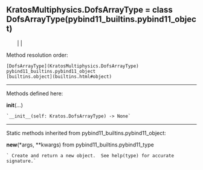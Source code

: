   
**KratosMultiphysics.DofsArrayType** = class
DofsArrayType(pybind11_builtins.pybind11_object)  
---  
`    `|   |

Method resolution order:

    [DofsArrayType](KratosMultiphysics.DofsArrayType)
    pybind11_builtins.pybind11_object
    [builtins.object](builtins.html#object)

* * *

Methods defined here:  

**__init__**(...)

    `__init__(self: Kratos.DofsArrayType) -> None`

* * *

Static methods inherited from pybind11_builtins.pybind11_object:  

**__new__**(*args, **kwargs) from pybind11_builtins.pybind11_type

    ` Create and return a new object.  See help(type) for accurate signature.`

